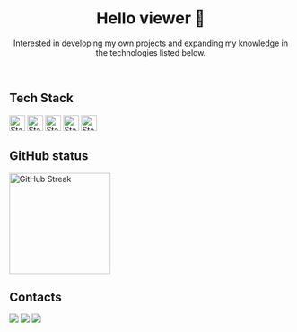 <h1 style align="center"> Hello viewer 👋</h1>
<p style align="center"> Interested in developing my own projects and expanding my knowledge in the technologies listed below.</p>
<br>
</div>

## Tech Stack
<img height="28px" alt="Static Badge" src="https://img.shields.io/badge/Python-%23144e7f?style=for-the-badge&logo=python&logoColor=yellow"> <img height="28px" alt="Static Badge" src="https://img.shields.io/badge/R-%23424445?style=for-the-badge&logo=r&logoColor=%23276DC3"> <img height="28px" alt="Static Badge" src="https://img.shields.io/badge/Jupyter-%23F37626?style=for-the-badge&logo=jupyter&logoColor=white">
<img height="28px" alt="Static Badge" src="https://img.shields.io/badge/JavaScript-%23F7DF1E?style=for-the-badge&logo=javascript&logoColor=black"> <img height="28px" alt="Static Badge" src="https://img.shields.io/badge/Rasperry-%23A22846?style=for-the-badge&logo=raspberrypi&logoColor=green">

## GitHub status
<div>
<img height="180px"src="https://streak-stats.demolab.com?user=Josees0&theme=github-dark-blue&border_radius=5&locale=en&mode=weekly" alt="GitHub Streak" />


## Contacts

<a href="mailto:jeducerqueira09@gmail.com"><img src="https://img.shields.io/badge/Gmail-D14836?style=for-the-badge&logo=gmail&logoColor=white" /></a> <a href="https://wa.me/43991611718" target="_blank"><img src="https://img.shields.io/badge/WhatsApp-25D366?style=for-the-badge&logo=whatsapp&logoColor=white" /></a> <img src="https://dcbadge.limes.pink/api/shield/859767256561090600" />

